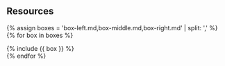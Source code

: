 
<div class="container col-container" style="padding-bottom: 30px">
<h2>Resources</h2>
<div class="row">

{% assign boxes = 'box-left.md,box-middle.md,box-right.md' | split: ',' %}
{% for box in boxes %}
<div class="col-sm-4 lp__card lp__card_wrapper">
<div class="lp__card_content" markdown=1>
{% include {{ box }} %}
</div>
</div>
{% endfor %}

</div>
</div>
